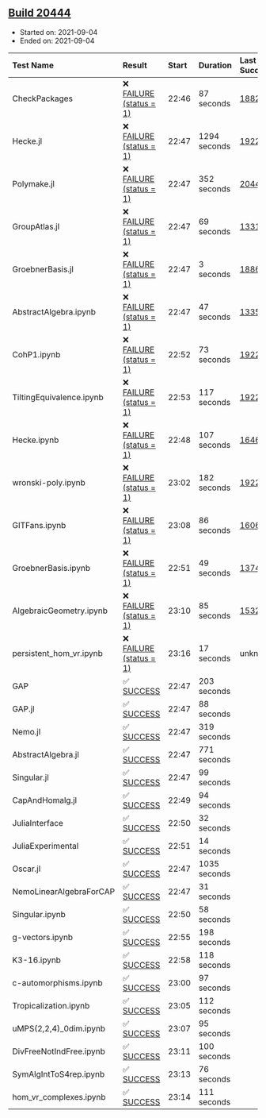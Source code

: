 ## [Build 20444](https://oscarci.mathematik.uni-kl.de/job/oscar/20444/)

* Started on: 2021-09-04
* Ended on: 2021-09-04

| Test Name    | Result | Start | Duration | Last Success | First Failure |
|:-------------|:-------|:------|:---------|:-------------|:--------------|
| CheckPackages | ❌ [FAILURE (status = 1)](https://oscarci.mathematik.uni-kl.de/job/oscar/20444/artifact/logs/build-20444/CheckPackages.log) | 22:46 | 87 seconds | [18822](https://oscarci.mathematik.uni-kl.de/job/oscar/18822/) | [18823](https://oscarci.mathematik.uni-kl.de/job/oscar/18823/) |
| Hecke.jl | ❌ [FAILURE (status = 1)](https://oscarci.mathematik.uni-kl.de/job/oscar/20444/artifact/logs/build-20444/Hecke.jl.log) | 22:47 | 1294 seconds | [19222](https://oscarci.mathematik.uni-kl.de/job/oscar/19222/) | [20152](https://oscarci.mathematik.uni-kl.de/job/oscar/20152/) |
| Polymake.jl | ❌ [FAILURE (status = 1)](https://oscarci.mathematik.uni-kl.de/job/oscar/20444/artifact/logs/build-20444/Polymake.jl.log) | 22:47 | 352 seconds | [20443](https://oscarci.mathematik.uni-kl.de/job/oscar/20443/) | [20444](https://oscarci.mathematik.uni-kl.de/job/oscar/20444/) |
| GroupAtlas.jl | ❌ [FAILURE (status = 1)](https://oscarci.mathematik.uni-kl.de/job/oscar/20444/artifact/logs/build-20444/GroupAtlas.jl.log) | 22:47 | 69 seconds | [13311](https://oscarci.mathematik.uni-kl.de/job/oscar/13311/) | [13312](https://oscarci.mathematik.uni-kl.de/job/oscar/13312/) |
| GroebnerBasis.jl | ❌ [FAILURE (status = 1)](https://oscarci.mathematik.uni-kl.de/job/oscar/20444/artifact/logs/build-20444/GroebnerBasis.jl.log) | 22:47 | 3 seconds | [18864](https://oscarci.mathematik.uni-kl.de/job/oscar/18864/) | [18865](https://oscarci.mathematik.uni-kl.de/job/oscar/18865/) |
| AbstractAlgebra.ipynb | ❌ [FAILURE (status = 1)](https://oscarci.mathematik.uni-kl.de/job/oscar/20444/artifact/logs/build-20444/AbstractAlgebra.ipynb.log) | 22:47 | 47 seconds | [13355](https://oscarci.mathematik.uni-kl.de/job/oscar/13355/) | [13356](https://oscarci.mathematik.uni-kl.de/job/oscar/13356/) |
| CohP1.ipynb | ❌ [FAILURE (status = 1)](https://oscarci.mathematik.uni-kl.de/job/oscar/20444/artifact/logs/build-20444/CohP1.ipynb.log) | 22:52 | 73 seconds | [19222](https://oscarci.mathematik.uni-kl.de/job/oscar/19222/) | [20152](https://oscarci.mathematik.uni-kl.de/job/oscar/20152/) |
| TiltingEquivalence.ipynb | ❌ [FAILURE (status = 1)](https://oscarci.mathematik.uni-kl.de/job/oscar/20444/artifact/logs/build-20444/TiltingEquivalence.ipynb.log) | 22:53 | 117 seconds | [19222](https://oscarci.mathematik.uni-kl.de/job/oscar/19222/) | [20152](https://oscarci.mathematik.uni-kl.de/job/oscar/20152/) |
| Hecke.ipynb | ❌ [FAILURE (status = 1)](https://oscarci.mathematik.uni-kl.de/job/oscar/20444/artifact/logs/build-20444/Hecke.ipynb.log) | 22:48 | 107 seconds | [16463](https://oscarci.mathematik.uni-kl.de/job/oscar/16463/) | [16464](https://oscarci.mathematik.uni-kl.de/job/oscar/16464/) |
| wronski-poly.ipynb | ❌ [FAILURE (status = 1)](https://oscarci.mathematik.uni-kl.de/job/oscar/20444/artifact/logs/build-20444/wronski-poly.ipynb.log) | 23:02 | 182 seconds | [19222](https://oscarci.mathematik.uni-kl.de/job/oscar/19222/) | [20152](https://oscarci.mathematik.uni-kl.de/job/oscar/20152/) |
| GITFans.ipynb | ❌ [FAILURE (status = 1)](https://oscarci.mathematik.uni-kl.de/job/oscar/20444/artifact/logs/build-20444/GITFans.ipynb.log) | 23:08 | 86 seconds | [16068](https://oscarci.mathematik.uni-kl.de/job/oscar/16068/) | [16069](https://oscarci.mathematik.uni-kl.de/job/oscar/16069/) |
| GroebnerBasis.ipynb | ❌ [FAILURE (status = 1)](https://oscarci.mathematik.uni-kl.de/job/oscar/20444/artifact/logs/build-20444/GroebnerBasis.ipynb.log) | 22:51 | 49 seconds | [13748](https://oscarci.mathematik.uni-kl.de/job/oscar/13748/) | [13749](https://oscarci.mathematik.uni-kl.de/job/oscar/13749/) |
| AlgebraicGeometry.ipynb | ❌ [FAILURE (status = 1)](https://oscarci.mathematik.uni-kl.de/job/oscar/20444/artifact/logs/build-20444/AlgebraicGeometry.ipynb.log) | 23:10 | 85 seconds | [15322](https://oscarci.mathematik.uni-kl.de/job/oscar/15322/) | [15323](https://oscarci.mathematik.uni-kl.de/job/oscar/15323/) |
| persistent_hom_vr.ipynb | ❌ [FAILURE (status = 1)](https://oscarci.mathematik.uni-kl.de/job/oscar/20444/artifact/logs/build-20444/persistent_hom_vr.ipynb.log) | 23:16 | 17 seconds | unknown | unknown |
| GAP | ✅ [SUCCESS](https://oscarci.mathematik.uni-kl.de/job/oscar/20444/artifact/logs/build-20444/GAP.log) | 22:47 | 203 seconds |  |  |
| GAP.jl | ✅ [SUCCESS](https://oscarci.mathematik.uni-kl.de/job/oscar/20444/artifact/logs/build-20444/GAP.jl.log) | 22:47 | 88 seconds |  |  |
| Nemo.jl | ✅ [SUCCESS](https://oscarci.mathematik.uni-kl.de/job/oscar/20444/artifact/logs/build-20444/Nemo.jl.log) | 22:47 | 319 seconds |  |  |
| AbstractAlgebra.jl | ✅ [SUCCESS](https://oscarci.mathematik.uni-kl.de/job/oscar/20444/artifact/logs/build-20444/AbstractAlgebra.jl.log) | 22:47 | 771 seconds |  |  |
| Singular.jl | ✅ [SUCCESS](https://oscarci.mathematik.uni-kl.de/job/oscar/20444/artifact/logs/build-20444/Singular.jl.log) | 22:47 | 99 seconds |  |  |
| CapAndHomalg.jl | ✅ [SUCCESS](https://oscarci.mathematik.uni-kl.de/job/oscar/20444/artifact/logs/build-20444/CapAndHomalg.jl.log) | 22:49 | 94 seconds |  |  |
| JuliaInterface | ✅ [SUCCESS](https://oscarci.mathematik.uni-kl.de/job/oscar/20444/artifact/logs/build-20444/JuliaInterface.log) | 22:50 | 32 seconds |  |  |
| JuliaExperimental | ✅ [SUCCESS](https://oscarci.mathematik.uni-kl.de/job/oscar/20444/artifact/logs/build-20444/JuliaExperimental.log) | 22:51 | 14 seconds |  |  |
| Oscar.jl | ✅ [SUCCESS](https://oscarci.mathematik.uni-kl.de/job/oscar/20444/artifact/logs/build-20444/Oscar.jl.log) | 22:47 | 1035 seconds |  |  |
| NemoLinearAlgebraForCAP | ✅ [SUCCESS](https://oscarci.mathematik.uni-kl.de/job/oscar/20444/artifact/logs/build-20444/NemoLinearAlgebraForCAP.log) | 22:47 | 31 seconds |  |  |
| Singular.ipynb | ✅ [SUCCESS](https://oscarci.mathematik.uni-kl.de/job/oscar/20444/artifact/logs/build-20444/Singular.ipynb.log) | 22:50 | 58 seconds |  |  |
| g-vectors.ipynb | ✅ [SUCCESS](https://oscarci.mathematik.uni-kl.de/job/oscar/20444/artifact/logs/build-20444/g-vectors.ipynb.log) | 22:55 | 198 seconds |  |  |
| K3-16.ipynb | ✅ [SUCCESS](https://oscarci.mathematik.uni-kl.de/job/oscar/20444/artifact/logs/build-20444/K3-16.ipynb.log) | 22:58 | 118 seconds |  |  |
| c-automorphisms.ipynb | ✅ [SUCCESS](https://oscarci.mathematik.uni-kl.de/job/oscar/20444/artifact/logs/build-20444/c-automorphisms.ipynb.log) | 23:00 | 97 seconds |  |  |
| Tropicalization.ipynb | ✅ [SUCCESS](https://oscarci.mathematik.uni-kl.de/job/oscar/20444/artifact/logs/build-20444/Tropicalization.ipynb.log) | 23:05 | 112 seconds |  |  |
| uMPS(2,2,4)_0dim.ipynb | ✅ [SUCCESS](https://oscarci.mathematik.uni-kl.de/job/oscar/20444/artifact/logs/build-20444/uMPS-2-2-4-_0dim.ipynb.log) | 23:07 | 95 seconds |  |  |
| DivFreeNotIndFree.ipynb | ✅ [SUCCESS](https://oscarci.mathematik.uni-kl.de/job/oscar/20444/artifact/logs/build-20444/DivFreeNotIndFree.ipynb.log) | 23:11 | 100 seconds |  |  |
| SymAlgIntToS4rep.ipynb | ✅ [SUCCESS](https://oscarci.mathematik.uni-kl.de/job/oscar/20444/artifact/logs/build-20444/SymAlgIntToS4rep.ipynb.log) | 23:13 | 76 seconds |  |  |
| hom_vr_complexes.ipynb | ✅ [SUCCESS](https://oscarci.mathematik.uni-kl.de/job/oscar/20444/artifact/logs/build-20444/hom_vr_complexes.ipynb.log) | 23:14 | 111 seconds |  |  |
